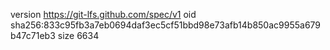 version https://git-lfs.github.com/spec/v1
oid sha256:833c95fb3a7eb0694daf3ec5cf51bbd98e73afb14b850ac9955a679b47c71eb3
size 6634
